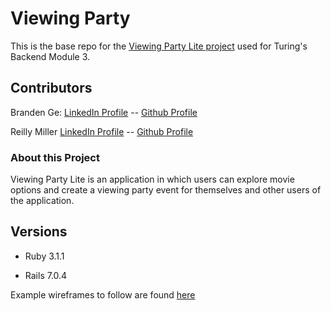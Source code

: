 # Viewing Party

This is the base repo for the [Viewing Party Lite project](https://backend.turing.edu/module3/projects/viewing_party_lite) used for Turing's Backend Module 3.

## Contributors

Branden Ge: [LinkedIn Profile](https://www.linkedin.com/in/brandenge/) -- [Github Profile](https://github.com/brandenge)

Reilly Miller [LinkedIn Profile](https://www.linkedin.com/in/reilly-miller-6b6131266/) -- [Github Profile](https://github.com/rmiller220)

### About this Project

Viewing Party Lite is an application in which users can explore movie options and create a viewing party event for themselves and other users of the application.

## Versions

- Ruby 3.1.1

- Rails 7.0.4

Example wireframes to follow are found [here](https://backend.turing.edu/module3/projects/viewing_party_lite/wireframes)
